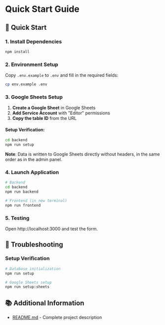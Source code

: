 # Quick Start Guide

## 🚀 Quick Start

### 1. Install Dependencies

```bash
npm install
```

### 2. Environment Setup

Copy `.env.example` to `.env` and fill in the required fields:

```bash
cp env.example .env
```

### 3. Google Sheets Setup

1. **Create a Google Sheet** in Google Sheets
2. **Add Service Account** with "Editor" permissions
3. **Copy the table ID** from the URL

#### Setup Verification:

```bash
cd backend
npm run setup
```

**Note**: Data is written to Google Sheets directly without headers, in the same order as in the admin panel.

### 4. Launch Application

```bash
# Backend
cd backend
npm run backend

# Frontend (in new terminal)
npm run frontend
```

### 5. Testing

Open http://localhost:3000 and test the form.

## 🔧 Troubleshooting

### Setup Verification

```bash
# Database initialization
npm run setup

# Google Sheets setup
npm run setup:sheets
```

## 📚 Additional Information

- [README.md](./README.md) - Complete project description